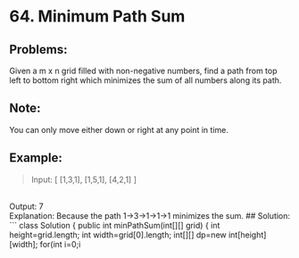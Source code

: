 # 64. Minimum Path Sum
## Problems:
Given a m x n grid filled with non-negative numbers, find a path from top left to bottom right which minimizes the sum of all numbers along its path.
## Note:
You can only move either down or right at any point in time.
## Example:
>Input:
[
  [1,3,1],
  [1,5,1],
  [4,2,1]
]
</br>
Output: 7 </br>
Explanation: Because the path 1→3→1→1→1 minimizes the sum.
## Solution:
```
class Solution {
    public int minPathSum(int[][] grid) {
        int height=grid.length;
        int width=grid[0].length;
        int[][] dp=new int[height][width];
        for(int i=0;i<height;i++){
            for(int j=0;j<width;j++){
                if(i==0&&j==0){
                    dp[i][j]=grid[i][j];
                    continue;
                }
                if(i==0){
                    dp[i][j]=dp[i][j-1]+grid[i][j];
                    continue;
                }
                if(j==0){
                    dp[i][j]=dp[i-1][j]+grid[i][j];
                    continue;
                }
                dp[i][j]=Math.min(dp[i-1][j],dp[i][j-1])+grid[i][j];
            }
        }
        return dp[height-1][width-1];
    }
}
```
